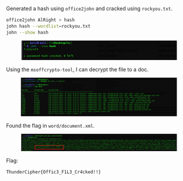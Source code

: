 Generated a hash using `office2john` and cracked using `rockyou.txt`.

```bash
office2john AlRight > hash
john hash --wordlist=rockyou.txt
john --show hash
```

<figure><img src="../src/Misc/AlRight/cracked.png"></figure>

Using the `msoffcrypto-tool`, I can decrypt the file to a doc.

<figure><img src="../src/Misc/AlRight/dec.png"></figure>

Found the flag in `word/document.xml`.

<figure><img src="../src/Misc/AlRight/flag.png"></figure>

Flag:
```
ThunderCipher{Offic3_F1L3_Cr4cked!!}
```